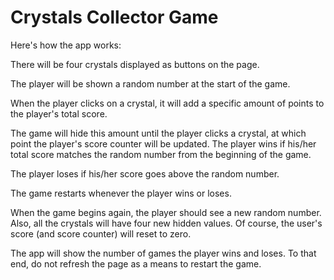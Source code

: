 # Crystals Collector Game

Here's how the app works:

There will be four crystals displayed as buttons on the page.

The player will be shown a random number at the start of the game.

When the player clicks on a crystal, it will add a specific amount of points to the player's total score.

The game will hide this amount until the player clicks a crystal, at which point the player's score counter will be updated.
The player wins if his/her total score matches the random number from the beginning of the game.

The player loses if his/her score goes above the random number.

The game restarts whenever the player wins or loses.

When the game begins again, the player should see a new random number. Also, all the crystals will have four new hidden values. Of course, the user's score (and score counter) will reset to zero.

The app will show the number of games the player wins and loses. To that end, do not refresh the page as a means to restart the game.
